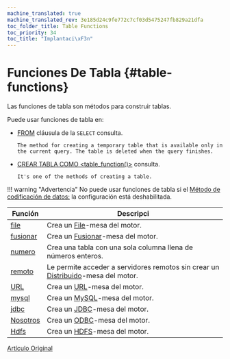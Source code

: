```yaml
---
machine_translated: true
machine_translated_rev: 3e185d24c9fe772c7cf03d5475247fb829a21dfa
toc_folder_title: Table Functions
toc_priority: 34
toc_title: "Implantaci\xF3n"
---
```


# Funciones De Tabla {#table-functions}

Las funciones de tabla son métodos para construir tablas.

Puede usar funciones de tabla en:

-   [FROM](../statements/select/from.md#select-from) cláusula de la `SELECT` consulta.

        The method for creating a temporary table that is available only in the current query. The table is deleted when the query finishes.

-   [CREAR TABLA COMO \<table\_function()\>](../statements/create.md#create-table-query) consulta.

        It's one of the methods of creating a table.

!!! warning "Advertencia"
    No puede usar funciones de tabla si el [Método de codificación de datos:](../../operations/settings/permissions-for-queries.md#settings_allow_ddl) la configuración está deshabilitada.

| Función              | Descripci                                                                                                                              |
|----------------------|----------------------------------------------------------------------------------------------------------------------------------------|
| [file](file.md)      | Crea un [File](../../engines/table-engines/special/file.md)-mesa del motor.                                                            |
| [fusionar](merge.md) | Crea un [Fusionar](../../engines/table-engines/special/merge.md)-mesa del motor.                                                       |
| [numero](numbers.md) | Crea una tabla con una sola columna llena de números enteros.                                                                          |
| [remoto](remote.md)  | Le permite acceder a servidores remotos sin crear un [Distribuido](../../engines/table-engines/special/distributed.md)-mesa del motor. |
| [URL](url.md)        | Crea un [URL](../../engines/table-engines/special/url.md)-mesa del motor.                                                              |
| [mysql](mysql.md)    | Crea un [MySQL](../../engines/table-engines/integrations/mysql.md)-mesa del motor.                                                     |
| [jdbc](jdbc.md)      | Crea un [JDBC](../../engines/table-engines/integrations/jdbc.md)-mesa del motor.                                                       |
| [Nosotros](odbc.md)  | Crea un [ODBC](../../engines/table-engines/integrations/odbc.md)-mesa del motor.                                                       |
| [Hdfs](hdfs.md)      | Crea un [HDFS](../../engines/table-engines/integrations/hdfs.md)-mesa del motor.                                                       |

[Artículo Original](https://clickhouse.tech/docs/en/query_language/table_functions/) <!--hide-->
